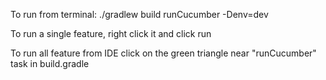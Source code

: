 
To run from terminal:
./gradlew build runCucumber -Denv=dev

To run a single feature, right click it and click run

To run all feature from IDE click on the green triangle near "runCucumber" task in build.gradle